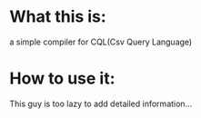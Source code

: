 # What this is:
  a simple compiler for CQL(Csv Query Language)

# How to use it:
  This guy is too lazy to add detailed information...

